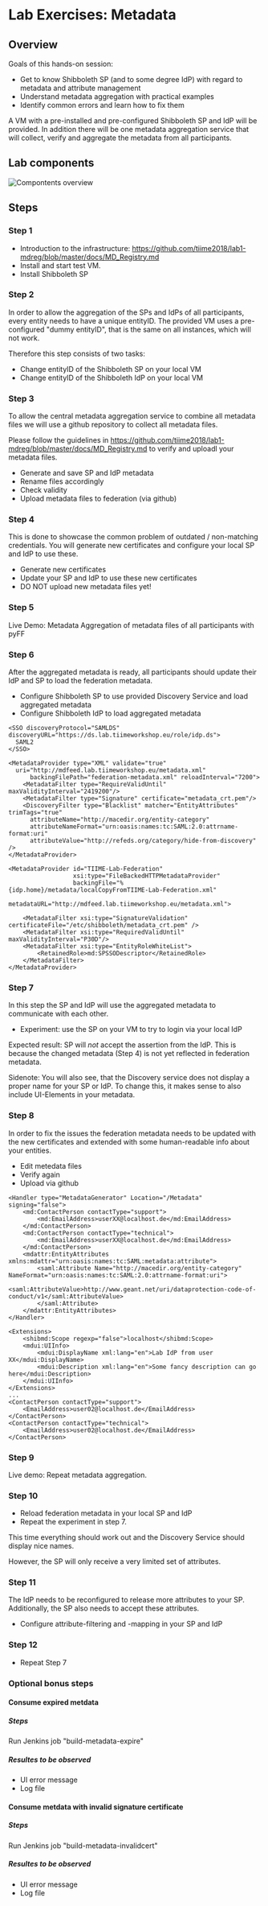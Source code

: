 # Lab Exercises: Metadata

## Overview

Goals of this hands-on session:
- Get to know Shibboleth SP (and to some degree IdP) with regard to metadata and attribute management
- Understand metadata aggregation with practical examples
- Identify common errors and learn how to fix them

A VM with a pre-installed and pre-configured Shibboleth SP and IdP will be provided.
In addition there will be one metadata aggregation service that will collect, verify and aggregate the metadata from all participants.


## Lab components

![Compontents overview](lab1-components.png)


## Steps

### Step 1

* Introduction to the infrastructure: https://github.com/tiime2018/lab1-mdreg/blob/master/docs/MD_Registry.md
* Install and start test VM.
* Install Shibboleth SP

### Step 2

In order to allow the aggregation of the SPs and IdPs of all participants, every entity needs to have a unique entityID. The provided VM uses a pre-configured "dummy entityID", that is the same on all instances, which will not work.

Therefore this step consists of two tasks:

* Change entityID of the Shibboleth SP on your local VM
* Change entityID of the Shibboleth IdP on your local VM

### Step 3

To allow the central metadata aggregation service to combine all metadata files we will use a github repository to collect all metadata files.

Please follow the guidelines in https://github.com/tiime2018/lab1-mdreg/blob/master/docs/MD_Registry.md to verify and uploadl your metadata files.

* Generate and save SP and IdP metadata 
* Rename files accordingly
* Check validity
* Upload metadata files to federation  (via github)

### Step 4

This is done to showcase the common problem of outdated / non-matching credentials. You will generate new certificates and configure your local SP and IdP to use these.

* Generate new certificates
* Update your SP and IdP to use these new certificates
* DO NOT upload new metadata files yet!

### Step 5

Live Demo: Metadata Aggregation of metadata files of all participants with pyFF

### Step 6

After the aggregated metadata is ready, all participants should update their IdP and SP to load the federation metadata.

* Configure Shibboleth SP to use provided Discovery Service and load aggregated metadata
* Configure Shibboleth IdP to load aggregated metadata

```
<SSO discoveryProtocol="SAMLDS" discoveryURL="https://ds.lab.tiimeworkshop.eu/role/idp.ds">
  SAML2
</SSO>
```

```
<MetadataProvider type="XML" validate="true"
  uri="http://mdfeed.lab.tiimeworkshop.eu/metadata.xml"
      backingFilePath="federation-metadata.xml" reloadInterval="7200">
    <MetadataFilter type="RequireValidUntil" maxValidityInterval="2419200"/>
    <MetadataFilter type="Signature" certificate="metadata_crt.pem"/>
    <DiscoveryFilter type="Blacklist" matcher="EntityAttributes" trimTags="true" 
      attributeName="http://macedir.org/entity-category"
      attributeNameFormat="urn:oasis:names:tc:SAML:2.0:attrname-format:uri"
      attributeValue="http://refeds.org/category/hide-from-discovery" />
</MetadataProvider>
```

```
<MetadataProvider id="TIIME-Lab-Federation"
                  xsi:type="FileBackedHTTPMetadataProvider"
                  backingFile="%{idp.home}/metadata/localCopyFromTIIME-Lab-Federation.xml"
                  metadataURL="http://mdfeed.lab.tiimeworkshop.eu/metadata.xml">

    <MetadataFilter xsi:type="SignatureValidation" certificateFile="/etc/shibboleth/metadata_crt.pem" />
    <MetadataFilter xsi:type="RequiredValidUntil" maxValidityInterval="P30D"/>
    <MetadataFilter xsi:type="EntityRoleWhiteList">
        <RetainedRole>md:SPSSODescriptor</RetainedRole>
    </MetadataFilter>
</MetadataProvider>
```


### Step 7

In this step the SP and IdP will use the aggregated metadata to communicate with each other. 

* Experiment: use the SP on your VM to try to login via your local IdP

Expected result: SP will *not* accept the assertion from the IdP. This is because the changed metadata (Step 4) is not yet reflected in federation metadata. 

Sidenote: You will also see, that the Discovery service does not display a proper name for your SP or IdP. To change this, it makes sense to also include UI-Elements in your metadata.

### Step 8

In order to fix the issues the federation metadata needs to be updated with the new certificates and extended with some human-readable info about your entities.

* Edit metedata files
* Verify again
* Upload via github

```
<Handler type="MetadataGenerator" Location="/Metadata" signing="false">
    <md:ContactPerson contactType="support">
        <md:EmailAddress>userXX@localhost.de</md:EmailAddress>
    </md:ContactPerson>
    <md:ContactPerson contactType="technical">
        <md:EmailAddress>userXX@localhost.de</md:EmailAddress>
    </md:ContactPerson>
    <mdattr:EntityAttributes xmlns:mdattr="urn:oasis:names:tc:SAML:metadata:attribute">
        <saml:Attribute Name="http://macedir.org/entity-category" NameFormat="urn:oasis:names:tc:SAML:2.0:attrname-format:uri">
            <saml:AttributeValue>http://www.geant.net/uri/dataprotection-code-of-conduct/v1</saml:AttributeValue>
        </saml:Attribute>
    </mdattr:EntityAttributes>
</Handler>
```

```
<Extensions>
    <shibmd:Scope regexp="false">localhost</shibmd:Scope>
    <mdui:UIInfo>
        <mdui:DisplayName xml:lang="en">Lab IdP from user XX</mdui:DisplayName>
        <mdui:Description xml:lang="en">Some fancy description can go here</mdui:Description>
    </mdui:UIInfo>
</Extensions>
...
<ContactPerson contactType="support">
    <EmailAddress>user02@localhost.de</EmailAddress>
</ContactPerson>
<ContactPerson contactType="technical">
    <EmailAddress>user02@localhost.de</EmailAddress>
</ContactPerson>
```

### Step 9

Live demo: Repeat metadata aggregation.

### Step 10

* Reload federation metadata in your local SP and IdP
* Repeat the experiment in step 7.

This time everything should work out and the Discovery Service should display nice names.

However, the SP will only receive a very limited set of attributes.

### Step 11

The IdP needs to be reconfigured to release more attributes to your SP.
Additionally, the SP also needs to accept these attributes.

* Configure attribute-filtering and -mapping in your SP and IdP

### Step 12

* Repeat Step 7



### Optional bonus steps

#### Consume expired metdata

##### Steps

Run Jenkins job "build-metadata-expire"

##### Resultes to be observed

- UI error message
- Log file



#### Consume metdata with invalid signature certificate

##### Steps

Run Jenkins job "build-metadata-invalidcert"

##### Resultes to be observed

- UI error message
- Log file



